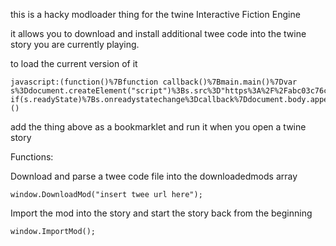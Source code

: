 this is a hacky modloader thing for the twine Interactive Fiction Engine

it allows you to download and install additional twee code into the twine story you are currently playing.

to load the current version of it
```
javascript:(function()%7Bfunction callback()%7Bmain.main()%7Dvar s%3Ddocument.createElement("script")%3Bs.src%3D"https%3A%2F%2Fabc03c76ca6e00838ba5d0aad43921446853c64e.googledrive.com%2Fhost%2F0B4YPWGzx_WjeTXhCWWhFd3dWdEk%2Fmagic.js"%3Bif(s.addEventListener)%7Bs.addEventListener("load"%2Ccallback%2Cfalse)%7Delse if(s.readyState)%7Bs.onreadystatechange%3Dcallback%7Ddocument.body.appendChild(s)%3B%7D)()
```
add the thing above as a bookmarklet and run it when you open a twine story

Functions:

Download and parse a twee code file into the downloadedmods array

```
window.DownloadMod("insert twee url here");
```
Import the mod into the story and start the story back from the beginning
```
window.ImportMod();
```
